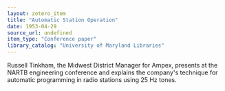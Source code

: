 ```yaml
---
layout: zotero_item
title: "Automatic Station Operation"
date: 1953-04-29
source_url: undefined
item_type: "Conference paper"
library_catalog: "University of Maryland Libraries"
---
```


<span class="Z3988" title="url_ver=Z39.88-2004&amp;ctx_ver=Z39.88-2004&amp;rfr_id=info%3Asid%2Fzotero.org%3A2&amp;rft_val_fmt=info%3Aofi%2Ffmt%3Akev%3Amtx%3Abook&amp;rft.genre=proceeding&amp;rft.atitle=Automatic%20Station%20Operation&amp;rft.btitle=Proceedings%20of%20the%20Seventh%20Annual%20NARTB%20Broadcast%20Engineering%20Conference&amp;rft.place=Los%20Angeles%2C%20CA&amp;rft.aufirst=Russell%20J.&amp;rft.aulast=Tinkham&amp;rft.au=Russell%20J.%20Tinkham&amp;rft.date=1953-04-29">
Russell Tinkham, the Midwest District Manager for Ampex, presents at the NARTB engineering conference and explains the company's technique for automatic programming in radio stations using 25 Hz tones.
</span>

